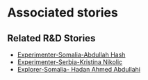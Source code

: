# Associated stories

<!-- !!DO NOT REMOVE!! start autogenerated hyperlinks -->
## Related R&D Stories
- [Experimenter\-Somalia\-Abdullah Hash ](/stories/?doc=Experimenters_SOM)
- [Experimenter\-Serbia\-Kristina Nikolic](/stories/?doc=Experimenters_SRB)
- [Explorer\-Somalia\- Hadan Ahmed Abdullahi](/stories/?doc=Explorers_SOM)
<!-- !!DO NOT REMOVE!! end autogenerated hyperlinks -->